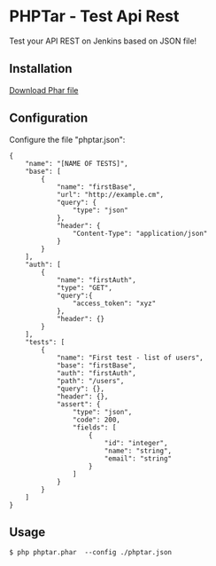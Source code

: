 
PHPTar - Test Api Rest
========================================

Test your API REST on Jenkins based on JSON file!

Installation
--------------------

[Download Phar file](https://raw.githubusercontent.com/00F100/phptar/master/dist/phptar.phar)

Configuration
--------------------

Configure the file "phptar.json":

```
{
	"name": "[NAME OF TESTS]",
	"base": [
		{
			"name": "firstBase",
			"url": "http://example.cm",
			"query": {
				"type": "json"
			},
			"header": {
				"Content-Type": "application/json"
			}
		}
	],
	"auth": [
		{
			"name": "firstAuth",
			"type": "GET",
			"query":{
				"access_token": "xyz"
			},
			"header": {}
		}
	],
	"tests": [
		{
			"name": "First test - list of users",
			"base": "firstBase",
			"auth": "firstAuth",
			"path": "/users",
			"query": {},
			"header": {},
			"assert": {
				"type": "json",
				"code": 200,
				"fields": [
					{
						"id": "integer",
						"name": "string",
						"email": "string"
					}
				]
			}
		}
	]
}
```

Usage
--------------------

```
$ php phptar.phar  --config ./phptar.json
```